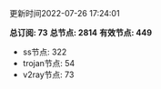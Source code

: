 更新时间2022-07-26 17:24:01

**总订阅: 73**
**总节点: 2814**
**有效节点: 449**
- ss节点: 322
- trojan节点: 54
- v2ray节点: 73
